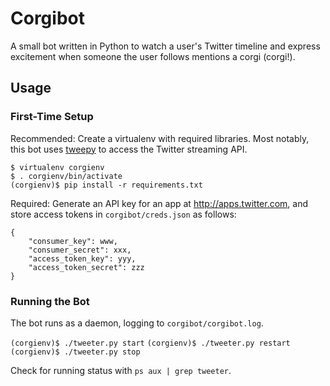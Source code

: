 # Corgibot

A small bot written in Python to watch a user's Twitter timeline and express
excitement when someone the user follows mentions a corgi (corgi!).

## Usage

### First-Time Setup

Recommended: Create a virtualenv with required libraries. Most notably, this
bot uses [tweepy](http://www.tweepy.org) to  access the Twitter streaming API.

```
$ virtualenv corgienv
$ . corgienv/bin/activate
(corgienv)$ pip install -r requirements.txt
```

Required: Generate an API key for an app at http://apps.twitter.com, and store
access tokens in `corgibot/creds.json` as follows:


```
{
    "consumer_key": www,
    "consumer_secret": xxx,
    "access_token_key": yyy,
    "access_token_secret": zzz
}
```

### Running the Bot

The bot runs as a daemon, logging to `corgibot/corgibot.log`.

`(corgienv)$ ./tweeter.py start`
`(corgienv)$ ./tweeter.py restart`
`(corgienv)$ ./tweeter.py stop`

Check for running status with `ps aux | grep tweeter`.

